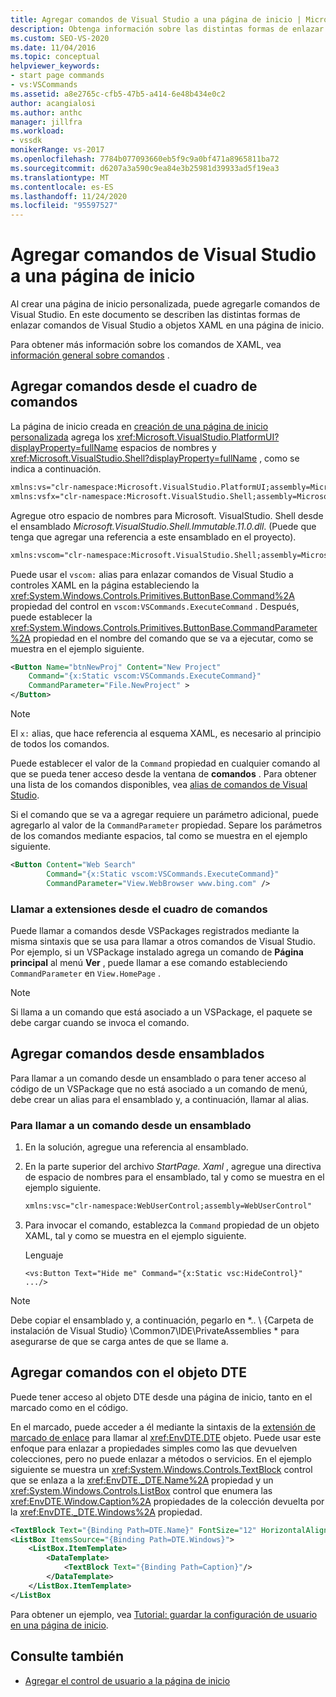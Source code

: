 ```yaml
---
title: Agregar comandos de Visual Studio a una página de inicio | Microsoft Docs
description: Obtenga información sobre las distintas formas de enlazar comandos de Visual Studio a objetos XAML en una página de inicio personalizada de Visual Studio.
ms.custom: SEO-VS-2020
ms.date: 11/04/2016
ms.topic: conceptual
helpviewer_keywords:
- start page commands
- vs:VSCommands
ms.assetid: a8e2765c-cfb5-47b5-a414-6e48b434e0c2
author: acangialosi
ms.author: anthc
manager: jillfra
ms.workload:
- vssdk
monikerRange: vs-2017
ms.openlocfilehash: 7784b077093660eb5f9c9a0bf471a8965811ba72
ms.sourcegitcommit: d6207a3a590c9ea84e3b25981d39933ad5f19ea3
ms.translationtype: MT
ms.contentlocale: es-ES
ms.lasthandoff: 11/24/2020
ms.locfileid: "95597527"
---
```

# <a name="add-visual-studio-commands-to-a-start-page"></a>Agregar comandos de Visual Studio a una página de inicio

Al crear una página de inicio personalizada, puede agregarle comandos de Visual Studio. En este documento se describen las distintas formas de enlazar comandos de Visual Studio a objetos XAML en una página de inicio.

Para obtener más información sobre los comandos de XAML, vea [información general sobre comandos](/dotnet/framework/wpf/advanced/commanding-overview) .

## <a name="add-commands-from-the-command-well"></a>Agregar comandos desde el cuadro de comandos

La página de inicio creada en [creación de una página de inicio personalizada](../extensibility/creating-a-custom-start-page.md) agrega los <xref:Microsoft.VisualStudio.PlatformUI?displayProperty=fullName> espacios de nombres y <xref:Microsoft.VisualStudio.Shell?displayProperty=fullName> , como se indica a continuación.

```xml
xmlns:vs="clr-namespace:Microsoft.VisualStudio.PlatformUI;assembly=Microsoft.VisualStudio.Shell.14.0"
xmlns:vsfx="clr-namespace:Microsoft.VisualStudio.Shell;assembly=Microsoft.VisualStudio.Shell.14.0"
```

Agregue otro espacio de nombres para Microsoft. VisualStudio. Shell desde el ensamblado *Microsoft.VisualStudio.Shell.Immutable.11.0.dll*. (Puede que tenga que agregar una referencia a este ensamblado en el proyecto).

```xml
xmlns:vscom="clr-namespace:Microsoft.VisualStudio.Shell;assembly=Microsoft.VisualStudio.Shell.Immutable.11.0"
```

Puede usar el `vscom:` alias para enlazar comandos de Visual Studio a controles XAML en la página estableciendo la <xref:System.Windows.Controls.Primitives.ButtonBase.Command%2A> propiedad del control en `vscom:VSCommands.ExecuteCommand` . Después, puede establecer la <xref:System.Windows.Controls.Primitives.ButtonBase.CommandParameter%2A> propiedad en el nombre del comando que se va a ejecutar, como se muestra en el ejemplo siguiente.

```xml
<Button Name="btnNewProj" Content="New Project"
    Command="{x:Static vscom:VSCommands.ExecuteCommand}"
    CommandParameter="File.NewProject" >
</Button>
```

> [!NOTE]
> El `x:` alias, que hace referencia al esquema XAML, es necesario al principio de todos los comandos.

 Puede establecer el valor de la `Command` propiedad en cualquier comando al que se pueda tener acceso desde la ventana de **comandos** . Para obtener una lista de los comandos disponibles, vea [alias de comandos de Visual Studio](../ide/reference/visual-studio-command-aliases.md).

 Si el comando que se va a agregar requiere un parámetro adicional, puede agregarlo al valor de la `CommandParameter` propiedad. Separe los parámetros de los comandos mediante espacios, tal como se muestra en el ejemplo siguiente.

```xml
<Button Content="Web Search"
        Command="{x:Static vscom:VSCommands.ExecuteCommand}"
        CommandParameter="View.WebBrowser www.bing.com" />
```

### <a name="call-extensions-from-the-command-well"></a>Llamar a extensiones desde el cuadro de comandos
 Puede llamar a comandos desde VSPackages registrados mediante la misma sintaxis que se usa para llamar a otros comandos de Visual Studio. Por ejemplo, si un VSPackage instalado agrega un comando de **Página principal** al menú **Ver** , puede llamar a ese comando estableciendo `CommandParameter` en `View.HomePage` .

> [!NOTE]
> Si llama a un comando que está asociado a un VSPackage, el paquete se debe cargar cuando se invoca el comando.

## <a name="add-commands-from-assemblies"></a>Agregar comandos desde ensamblados
 Para llamar a un comando desde un ensamblado o para tener acceso al código de un VSPackage que no está asociado a un comando de menú, debe crear un alias para el ensamblado y, a continuación, llamar al alias.

### <a name="to-call-a-command-from-an-assembly"></a>Para llamar a un comando desde un ensamblado

1. En la solución, agregue una referencia al ensamblado.

2. En la parte superior del archivo *StartPage. Xaml* , agregue una directiva de espacio de nombres para el ensamblado, tal y como se muestra en el ejemplo siguiente.

    ```xml
    xmlns:vsc="clr-namespace:WebUserControl;assembly=WebUserControl"
    ```

3. Para invocar el comando, establezca la `Command` propiedad de un objeto XAML, tal y como se muestra en el ejemplo siguiente.

     Lenguaje

    ```
    <vs:Button Text="Hide me" Command="{x:Static vsc:HideControl}" .../>
    ```

> [!NOTE]
> Debe copiar el ensamblado y, a continuación, pegarlo en *.. \\ {Carpeta de instalación de Visual Studio} \Common7\IDE\PrivateAssemblies \* para asegurarse de que se carga antes de que se llame a.

## <a name="add-commands-with-the-dte-object"></a>Agregar comandos con el objeto DTE
 Puede tener acceso al objeto DTE desde una página de inicio, tanto en el marcado como en el código.

 En el marcado, puede acceder a él mediante la sintaxis de la [extensión de marcado de enlace](/dotnet/framework/wpf/advanced/binding-markup-extension) para llamar al <xref:EnvDTE.DTE> objeto. Puede usar este enfoque para enlazar a propiedades simples como las que devuelven colecciones, pero no puede enlazar a métodos o servicios. En el ejemplo siguiente se muestra un <xref:System.Windows.Controls.TextBlock> control que se enlaza a la <xref:EnvDTE._DTE.Name%2A> propiedad y un <xref:System.Windows.Controls.ListBox> control que enumera las <xref:EnvDTE.Window.Caption%2A> propiedades de la colección devuelta por la <xref:EnvDTE._DTE.Windows%2A> propiedad.

```xml
<TextBlock Text="{Binding Path=DTE.Name}" FontSize="12" HorizontalAlignment="Center"/>
<ListBox ItemsSource="{Binding Path=DTE.Windows}">
    <ListBox.ItemTemplate>
        <DataTemplate>
            <TextBlock Text="{Binding Path=Caption}"/>
        </DataTemplate>
    </ListBox.ItemTemplate>
</ListBox
```

 Para obtener un ejemplo, vea [Tutorial: guardar la configuración de usuario en una página de inicio](../extensibility/walkthrough-saving-user-settings-on-a-start-page.md).

## <a name="see-also"></a>Consulte también

- [Agregar el control de usuario a la página de inicio](../extensibility/adding-user-control-to-the-start-page.md)
